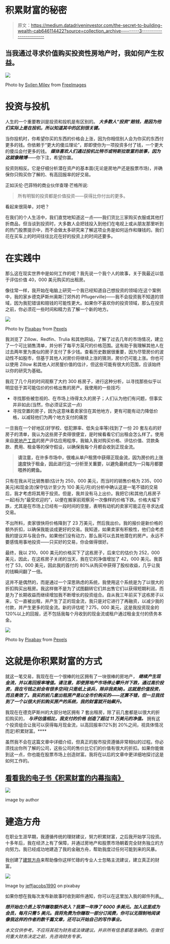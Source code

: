 # 积累财富的秘密

> 原文：<https://medium.datadriveninvestor.com/the-secret-to-building-wealth-cab646114422?source=collection_archive---------3----------------------->

## 当我通过寻求价值购买投资性房地产时，我如何产生权益。

![](img/798394ad93fb836a31cd04974f0c1a42.png)

Photo by [Svilen Milev](https://www.freeimages.com/photographer/svilen001-32617) from [FreeImages](https://freeimages.com/)

# 投资与投机

人生的一个重要教训是投资和投机是有区别的。 ***大多数人“投资”赔钱，是因为他们实际上是在投机，所以知道其中的区别很关键。***

当你投机时，你希望你买的东西的价格会上涨，因为你相信别人会为你买的东西付更多的钱。你依赖于“更大的傻瓜理论”，即即使你为一项投资多付了钱，一个更大的傻瓜会付更多的钱。 ***媒体喜欢人们通过投机比特币或特斯拉致富的故事，因为这就像赌博***——你下注，希望你赢。

投资则相反。它是仔细分析潜在资产的基本面(无论是房地产还是股票市场)，并确保你只购买你了解的、有高回报率的好交易。

正如沃伦·巴菲特的商业伙伴查理·芒格所说:

> 所有明智的投资都是价值投资——获得比你付出的更多。

看起来很简单，对吧？

在我们的个人生活中，我们直觉地知道这一点——我们货比三家购买衣服或其他打折商品，但当谈到投资时，大多数人会把钱投入到他们在电视上或从朋友那里听到的热门股票提示中，而不会做太多研究来了解这项业务是如何运作和赚钱的。我们花在买车上的时间往往比花在好的投资上的时间还要多。

# 在实践中

那么这在现实世界中是如何工作的呢？我先说一个我个人的故事，关于我最近以低于评估价值 40，000 美元购买的出租房。

像往常一样，我开始在电脑上研究一个我已经知道自己想投资的领域(在这个案例中，我的家乡德克萨斯州奥斯汀郊外的 Pflugerville)——我不会投资我不知道的领域，因为我犯错误和赔钱的可能性更大。如果你不喜欢你的投资领域，那么在投资之前，你必须花一些时间和精力去了解一个新的地方。

![](img/1220e4a24a8486741136421b284f37ea.png)

Photo by [Pixabay](https://www.pexels.com/@pixabay?utm_content=attributionCopyText&utm_medium=referral&utm_source=pexels) from [Pexels](https://www.pexels.com/photo/white-grey-and-red-wooden-house-164522/?utm_content=attributionCopyText&utm_medium=referral&utm_source=pexels)

我浏览了 Zillow、Redfin、Trulia 和其他网站，了解了过去几年的市场情况，建立了一个可比销售清单，并分析了每平方英尺的价格范围。这有助于我理解其他人在过去两年里为类似的房子支付了多少钱。查看历史数据很重要，因为尽管房价的波动性不如股市，但基于其他人对房价将继续上涨的猜测，房价仍可能上涨。你也可以使用 Zillow 和其他人对房屋价值的估计，但这些可能有很大的范围，应该始终以你的研究为基础。

我花了几个月的时间观察了大约 300 栋房子，进行这种分析，以寻找那些似乎以明显低于其可能估价的价格出售的房产。我使用的一些技巧:

*   寻找那些被忽视的、在市场上待得太久的房子；人们认为他们有问题，但事实并非如此(当然，你必须证实这一点)
*   寻找空置的房子，因为这意味着卖家住在其他地方，更有可能有动力降低价格，以减轻他们为两个地方支付的痛苦

一旦我在一个好地区(好学校、低犯罪率、低失业率等)找到了一份 20 套左右的好房子的清单，我认为这些房子卖得很便宜，是时候看看它们出租会怎么样了。使用来自[房地产工具](https://realestatetools.com)的房产评估应用程序，我输入我对购买价格、评估价值、贷款条款、费用、租金等的保守假设，以确保我每个月都会收到正现金流。

> **请注意，在许多市场中，很难从单户租赁中获得正现金流，因为房价的上涨速度快于租金，因此进行这一分析至关重要，以避免最终成为一只每月都要喂养的鳄鱼。**

只有在我从可比销售额(估计为 250，000 美元，而当时的销售价格为 235，000 美元)和现金流(保守估计至少为 100 美元/月)的分析中确认这是一笔不错的交易后，我才考虑将其用于投资。但是，我并没有马上出价。我把它(和其他几栋房子一起)标为“最受欢迎的”，以便在搬家前观察另一次像样的价格下跌。价格大幅下跌，尤其是在市场上已经有一段时间的空屋，表明有动机的卖家可能正在寻求达成交易。

不出所料，卖家很快将价格降到了 23 万美元，然后我出价。我的报价是新价格的额外折扣，以确保我能谈成更好的交易。我知道，如果卖家有积极性，他们会考虑我的提议并与我合作。如果他们没有动力，那么我可以去其他潜在的房产。永远不要感情用事地投资——只买好的交易，你会做得很好。

最终，我以 210，000 美元的价格买下了这栋房子，后来它的估价为 252，000 美元，因此，在这栋房子关闭的当天，我在它的净值增加了 42，000 美元。我首付了 53，000 美元，因此我的首付的 80%从购买中获得了股权收益，几乎让我的钱瞬间翻了一倍。

这并不是偶然的，而是通过一个深思熟虑的系统，我使用这个系统是为了以很大的折扣购买出租房。我这样做不是为了试图翻转它们并出售它们以获得短期利润，而是为了长期收益而继续增加我不断增长的投资组合。自从我三年前买下这栋房子以来，它一直被出租，并产生了正的现金流，我只是对它进行了再融资，以减少我的付款，并产生更多的现金流。新的评估呢？275，000 美元，这是我投资现金的 120%以上的回报，还不包括我每个月收到的现金流或租户通过租金支付的债务本金。

![](img/846ee24e3e6affc5aef67c78f2844bb5.png)

Photo by [Pixabay](https://www.pexels.com/@pixabay?utm_content=attributionCopyText&utm_medium=referral&utm_source=pexels) from [Pexels](https://www.pexels.com/photo/white-grey-and-red-wooden-house-164522/?utm_content=attributionCopyText&utm_medium=referral&utm_source=pexels)

# 这就是你积累财富的方式

就这一笔交易，我现在在一个很棒的社区拥有了一块很棒的房地产， ***继续产生现金流，并以高回报率增值。请注意，即使房地产市场停止攀升并下跌，通过高价投资，我在亏钱之前会有很多空间(只是纸上谈兵，除非我卖掉)。这就是价值投资，而且奏效了。我买的前几套出租房产是以全市价购买的——还算不错，但一旦我找到了一个以很大折扣购买房产的系统，我的财富就开始飙升。***

我现在在德克萨斯州的大部分地区拥有 7 套出租房，除了前几套都是以很大的折扣购买的， ***与评估值相比，我支付的价格*** ***创造了超过 11 万美元的净值。*** 拥有这个投资组合让我可以获得每月现金流，以高回报率(12%到 20%之间，视具体情况而定)积累财富。****

虽然我不会在这篇文章中详细介绍，但真正的股市投资遵循非常相似的过程。你必须找出你所了解的公司，这些公司的售价比它们的价值有很大的折扣。如果你能做到这一点，你也能在股票市场上创造财富。我将在以后的文章中更详细地探讨这是如何工作的。

## [看看我的电子书《积累财富的内幕指南》](https://buildingarks.gumroad.com/l/mmrro)

![](img/8b428f7990a8b3d1f656e084ed92be4d.png)

image by author

# 建造方舟

在职业生涯早期，我遵循传统的理财建议，努力积累财富，之后我开始学习投资。十多年后，我在经济上有了保障，并通过房地产和股票市场朝着完全财务独立的方向努力。我已经成功地建造了我的金融方舟，帮助我度过任何可能到来的风暴。

我创建了[建筑方舟](https://buildingarks.medium.com/about-building-arks-fa2edcf2f584)来帮助像你这样忙碌的专业人士忽略主流建议，建立真正的财富。

![](img/d5a47a96967c5d1cded508e4cc581416.png)

Image by [jeffjacobs1990](https://pixabay.com/users/jeffjacobs1990-7438739/) on pixabay

如果你想在我每次发布新故事时收到邮件通知，你可以在这里加入我的邮件列表[。](https://buildingarks.medium.com/subscribe)

***想开始在介质上写作赚取额外收入？我第一年挣了 6000 多美元。加入这里成为会员，每月只需 5 美元。我将免费为你赚取一部分订阅费，你可以无限制地阅读像我这样的作者的数千篇文章，还可以开始自己的写作事业。***

*本文仅供参考。不应将其视为财务或法律建议。并非所有信息都是准确的。在做任何重大财务决定之前，先咨询财务专家。*